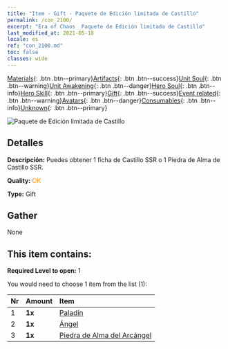 ```yaml
---
title: "Item - Gift - Paquete de Edición limitada de Castillo"
permalink: /con_2100/
excerpt: "Era of Chaos  Paquete de Edición limitada de Castillo"
last_modified_at: 2021-05-18
locale: es
ref: "con_2100.md"
toc: false
classes: wide
---
```

 [Materials](/ItemsES/){: .btn .btn--primary}[Artifacts](/ItemsES/Artifacts/){: .btn .btn--success}[Unit Soul](/ItemsES/UnitSoul/){: .btn .btn--warning}[Unit Awakening](/ItemsES/UnitAwakening/){: .btn .btn--danger}[Hero Soul](/ItemsES/HeroSoul/){: .btn .btn--info}[Hero Skill](/ItemsES/HeroSkill/){: .btn .btn--primary}[Gift](/ItemsES/Gift/){: .btn .btn--success}[Event related](/ItemsES/Events/){: .btn .btn--warning}[Avatars](/ItemsES/Avatars/){: .btn .btn--danger}[Consumables](/ItemsES/Consumables/){: .btn .btn--info}[Unknown](/ItemsES/Unknown/){: .btn .btn--primary}

 ![Paquete de Edición limitada de Castillo](/images/t/i_994001.png)

## Detalles
 **Descripción:** Puedes obtener 1 ficha de Castillo SSR o 1 Piedra de Alma de Castillo SSR.

 **Quality:** <span style="color: #FF8C00">OK</span>

 **Type:** Gift

## Gather

  None

## This item contains:

 **Required Level to open:** 1

 You would need to choose 1 item from the list (1):

  | Nr | Amount |     Item    |
  |:---|:-------|:------------|
  | 1 |  **1x** | [Paladín](/ItemsES/unt_197/) |  | 
  | 2 |  **1x** | [Ángel](/ItemsES/unt_196/) |  | 
  | 3 |  **1x** | [Piedra de Alma del Arcángel](/ItemsES/unt_288/) |  | 
